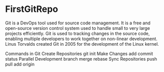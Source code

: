 # FirstGitRepo

Git is a DevOps tool used for source code management. It is a free and open-source version control system used to handle small to very large projects efficiently. Git is used to tracking changes in the source code, enabling multiple developers to work together on non-linear development. Linus Torvalds created Git in 2005 for the development of the Linux kernel.


Commands in Git
Create Repositories
git init
Make Changes
add
commit
status
Parallel Development
branch
merge
rebase
Sync Repositories
push
pull
add origin
